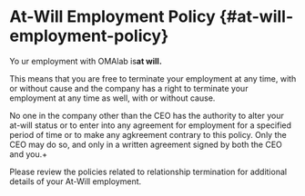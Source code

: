 # At-Will Employment Policy {#at-will-employment-policy}

Yo ur employment with OMAlab is**at will.**

This means that you are free to terminate your employment at any time, with or without cause and the company has a right to terminate your employment at any time as well, with or without cause.

No one in the company other than the CEO has the authority to alter your at-will status or to enter into any agreement for employment for a specified period of time or to make any agkreement contrary to this policy. Only the CEO may do so, and only in a written agreement signed by both the CEO and you.+

Please review the policies related to relationship termination for additional details of your At-Will employment.

